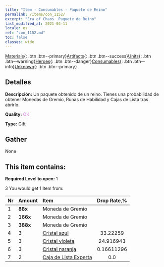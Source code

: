```yaml
---
title: "Item - Consumables - Paquete de Reino"
permalink: /Items/con_1152/
excerpt: "Era of Chaos  Paquete de Reino"
last_modified_at: 2021-04-11
locale: es
ref: "con_1152.md"
toc: false
classes: wide
---
```

 [Materials](/es/Items/){: .btn .btn--primary}[Artifacts](/es/Items/Artifacts/){: .btn .btn--success}[Units](/es/Items/Units/){: .btn .btn--warning}[Heroes](/es/Items/Heroes/){: .btn .btn--danger}[Consumables](/es/Items/Consumables/){: .btn .btn--info}[Unknown](/es/Items/Unknown/){: .btn .btn--primary}

## Detalles
 **Descripción:** Un paquete obtenido de un reino. Tienes una probabilidad de obtener Monedas de Gremio, Runas de Habilidad y Cajas de Lista tras abrirlo.

 **Quality:** <span style="color: #DA70D6">OK</span>

 **Type:** Gift

## Gather

  None

## This item contains:

 **Required Level to open:** 1

 3 You would get **1** item  from:

  | Nr | Amount |     Item    | Drop Rate,% |
  |:---|:-------|:------------|:---------:|
  | 1 |  **88x** | Moneda de Gremio |  | 24.916943 | 
  | 2 |  **166x** | Moneda de Gremio |  | 16.611296 | 
  | 3 |  **388x** | Moneda de Gremio |  | 0.16611296 | 
  | 4 | 3 | [Cristal azul](/es/Items/con_716/) | 33.22259 | 
  | 5 | 3 | [Cristal violeta](/es/Items/con_720/) | 24.916943 | 
  | 6 | 3 | [Cristal naranja](/es/Items/con_730/) | 0.16611296 | 
  | 7 | 2 | [Caja de Lista Experta](/es/Items/con_776/) | 0.0 | 
